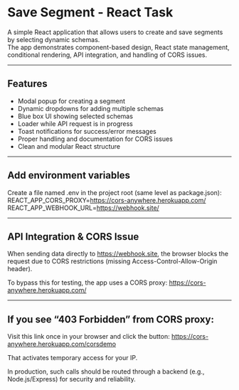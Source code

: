 # Save Segment - React Task

A simple React application that allows users to create and save segments by selecting dynamic schemas.  
The app demonstrates component-based design, React state management, conditional rendering, API integration, and handling of CORS issues.

---

## Features

- Modal popup for creating a segment
- Dynamic dropdowns for adding multiple schemas
- Blue box UI showing selected schemas
- Loader while API request is in progress
- Toast notifications for success/error messages
- Proper handling and documentation for CORS issues
- Clean and modular React structure

---

## Add environment variables

Create a file named .env in the project root (same level as package.json):
REACT_APP_CORS_PROXY=https://cors-anywhere.herokuapp.com/
REACT_APP_WEBHOOK_URL=https://webhook.site/<your-unique-id>

---

## API Integration & CORS Issue

When sending data directly to https://webhook.site, the browser blocks the request due to CORS restrictions (missing Access-Control-Allow-Origin header).

To bypass this for testing, the app uses a CORS proxy:
https://cors-anywhere.herokuapp.com/

---

## If you see “403 Forbidden” from CORS proxy:

Visit this link once in your browser and click the button:
https://cors-anywhere.herokuapp.com/corsdemo

That activates temporary access for your IP.

In production, such calls should be routed through a backend (e.g., Node.js/Express) for security and reliability.
